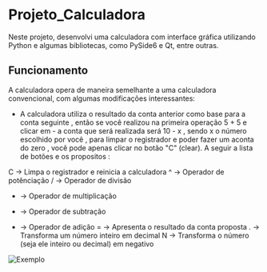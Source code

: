 # Projeto_Calculadora

Neste projeto, desenvolvi uma calculadora com interface gráfica utilizando Python e algumas bibliotecas, como PySide6 e Qt, entre outras.

## Funcionamento
A calculadora opera de maneira semelhante a uma calculadora convencional, com algumas modificações interessantes:
- A calculadora utiliza o resultado da conta anterior como base para a conta seguinte , então 
se você realizou na primeira operação 5 + 5 e clicar em - a conta que será realizada será 10 - x , sendo x o número escolhido por você , para limpar o registrador e poder fazer um aconta do zero , você pode apenas clicar no botão "C" (clear). A seguir a lista de botões e os propositos :

C -> Limpa o registrador e reinicia a calculadora
^ -> Operador de potênciação
/ -> Operador de divisão
* -> Operador de multiplicação
- -> Operador de subtração
+ -> Operador de adição
= -> Apresenta o resultado da conta proposta
. -> Transforma um número inteiro em decimal
N -> Transforma o número (seja ele inteiro ou decimal) em negativo

![Exemplo](https://github.com/ThiagoBrandaorj/Projeto_Calculadora/assets/126194290/e3187357-3b23-4ef2-9a48-8d44a4510a21) 
